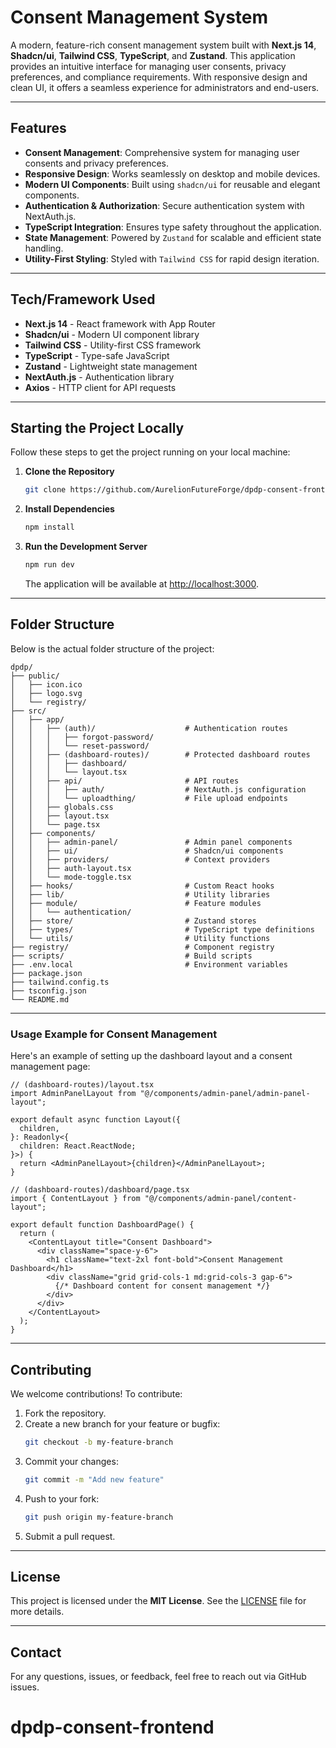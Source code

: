 
# Consent Management System

A modern, feature-rich consent management system built with **Next.js 14**, **Shadcn/ui**, **Tailwind CSS**, **TypeScript**, and **Zustand**. This application provides an intuitive interface for managing user consents, privacy preferences, and compliance requirements. With responsive design and clean UI, it offers a seamless experience for administrators and end-users.

---

## Features

- **Consent Management**: Comprehensive system for managing user consents and privacy preferences.
- **Responsive Design**: Works seamlessly on desktop and mobile devices.
- **Modern UI Components**: Built using `shadcn/ui` for reusable and elegant components.
- **Authentication & Authorization**: Secure authentication system with NextAuth.js.
- **TypeScript Integration**: Ensures type safety throughout the application.
- **State Management**: Powered by `Zustand` for scalable and efficient state handling.
- **Utility-First Styling**: Styled with `Tailwind CSS` for rapid design iteration.

---

## Tech/Framework Used

- **Next.js 14** - React framework with App Router
- **Shadcn/ui** - Modern UI component library
- **Tailwind CSS** - Utility-first CSS framework
- **TypeScript** - Type-safe JavaScript
- **Zustand** - Lightweight state management
- **NextAuth.js** - Authentication library
- **Axios** - HTTP client for API requests

---

## Starting the Project Locally

Follow these steps to get the project running on your local machine:

1. **Clone the Repository**

   ```bash
   git clone https://github.com/AurelionFutureForge/dpdp-consent-frontend.git
   ```

2. **Install Dependencies**

   ```bash
   npm install
   ```

3. **Run the Development Server**

   ```bash
   npm run dev
   ```

   The application will be available at [http://localhost:3000](http://localhost:3000).

---

## Folder Structure

Below is the actual folder structure of the project:

```
dpdp/
├── public/
│   ├── icon.ico
│   ├── logo.svg
│   └── registry/
├── src/
│   ├── app/
│   │   ├── (auth)/                    # Authentication routes
│   │   │   ├── forgot-password/
│   │   │   └── reset-password/
│   │   ├── (dashboard-routes)/        # Protected dashboard routes
│   │   │   ├── dashboard/
│   │   │   └── layout.tsx
│   │   ├── api/                       # API routes
│   │   │   ├── auth/                  # NextAuth.js configuration
│   │   │   └── uploadthing/           # File upload endpoints
│   │   ├── globals.css
│   │   ├── layout.tsx
│   │   └── page.tsx
│   ├── components/
│   │   ├── admin-panel/               # Admin panel components
│   │   ├── ui/                        # Shadcn/ui components
│   │   ├── providers/                 # Context providers
│   │   ├── auth-layout.tsx
│   │   └── mode-toggle.tsx
│   ├── hooks/                         # Custom React hooks
│   ├── lib/                           # Utility libraries
│   ├── module/                        # Feature modules
│   │   └── authentication/
│   ├── store/                         # Zustand stores
│   ├── types/                         # TypeScript type definitions
│   └── utils/                         # Utility functions
├── registry/                          # Component registry
├── scripts/                           # Build scripts
├── .env.local                         # Environment variables
├── package.json
├── tailwind.config.ts
├── tsconfig.json
└── README.md
```

---

### Usage Example for Consent Management

Here's an example of setting up the dashboard layout and a consent management page:

```tsx
// (dashboard-routes)/layout.tsx
import AdminPanelLayout from "@/components/admin-panel/admin-panel-layout";

export default async function Layout({
  children,
}: Readonly<{
  children: React.ReactNode;
}>) {
  return <AdminPanelLayout>{children}</AdminPanelLayout>;
}

// (dashboard-routes)/dashboard/page.tsx
import { ContentLayout } from "@/components/admin-panel/content-layout";

export default function DashboardPage() {
  return (
    <ContentLayout title="Consent Dashboard">
      <div className="space-y-6">
        <h1 className="text-2xl font-bold">Consent Management Dashboard</h1>
        <div className="grid grid-cols-1 md:grid-cols-3 gap-6">
          {/* Dashboard content for consent management */}
        </div>
      </div>
    </ContentLayout>
  );
}
```

---

## Contributing

We welcome contributions! To contribute:

1. Fork the repository.
2. Create a new branch for your feature or bugfix:
   ```bash
   git checkout -b my-feature-branch
   ```
3. Commit your changes:
   ```bash
   git commit -m "Add new feature"
   ```
4. Push to your fork:
   ```bash
   git push origin my-feature-branch
   ```
5. Submit a pull request.

---

## License

This project is licensed under the **MIT License**. See the [LICENSE](LICENSE) file for more details.

---

## Contact

For any questions, issues, or feedback, feel free to reach out via GitHub issues.
# dpdp-consent-frontend
